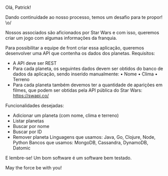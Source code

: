  
Olá, Patrick!

Dando continuidade ao nosso processo, temos um desafio para te propor! \o/

Nossos associados são aficionados por Star Wars e com isso, queremos criar um jogo com algumas informações da franquia.

Para possibilitar a equipe de front criar essa aplicação, queremos desenvolver uma API que contenha os dados dos planetas. 
Requisitos:

- A API deve ser REST
- Para cada planeta, os seguintes dados devem ser obtidos do banco de dados da aplicação, sendo inserido manualmente:
•	Nome
•	Clima
•	Terreno
- Para cada planeta também devemos ter a quantidade de aparições em filmes, que podem ser obtidas pela API pública do Star Wars:  https://swapi.co/

Funcionalidades desejadas: 

- Adicionar um planeta (com nome, clima e terreno)
- Listar planetas
- Buscar por nome
- Buscar por ID
- Remover planeta
Linguagens que usamos: Java, Go, Clojure, Node, Python
Bancos que usamos: MongoDB, Cassandra, DynamoDB, Datomic

E lembre-se! Um bom software é um software bem testado.

May the force be with you!
